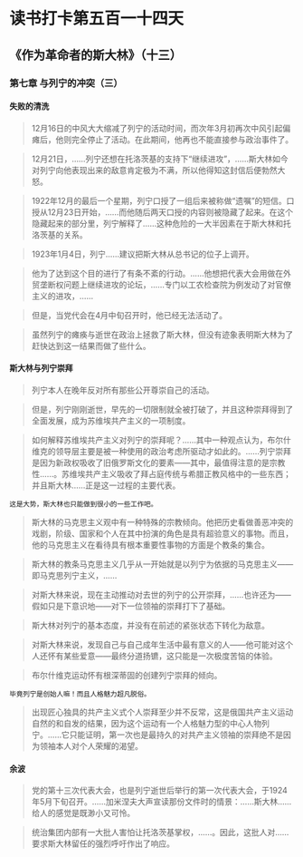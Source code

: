 # 读书打卡第五百一十四天
## 《作为革命者的斯大林》（十三）
### 第七章 与列宁的冲突（三）
#### 失败的清洗
> 12月16日的中风大大缩减了列宁的活动时间，而次年3月初再次中风引起偏瘫后，他则完全停止了活动。在此期间，他再也不能直接参与政治事件了。

> 12月21日，……列宁还想在托洛茨基的支持下“继续进攻”，……斯大林如今对列宁向他表现出来的敌意肯定极为不满，所以他得知这封信后便勃然大怒。

> 1922年12月的最后一个星期，列宁口授了一组后来被称做“遗嘱”的短信。口授从12月23日开始，……而他随后两天口授的内容则被隐藏了起来。在这个隐藏起来的部分里，列宁解释了……这种危险的一大半因素在于斯大林和托洛茨基的关系。

> 1923年1月4日，列宁……建议把斯大林从总书记的位子上调开。

> 他为了达到这个目的进行了有条不紊的行动。……他想把代表大会用做在外贸垄断权问题上继续进攻的论坛，……专门以工农检查院为例发动了对官僚主义的进攻，……

> 但是，当党代会在4月中旬召开时，他已经无法活动了。

> 虽然列宁的瘫痪与逝世在政治上拯救了斯大林，但没有迹象表明斯大林为了赶快达到这一结果而做了些什么。

#### 斯大林与列宁崇拜

> 列宁本人在晚年反对所有那些公开尊崇自己的活动。

> 但是，列宁刚刚逝世，早先的一切限制就全被打破了，并且这种崇拜得到了全面发展，成为苏维埃共产主义的一项制度。

> 如何解释苏维埃共产主义对列宁的崇拜呢？……其中一种观点认为，布尔什维克的领导层主要是被一种使用的政治考虑所驱动才如此的。……列宁崇拜是因为新政权吸收了旧俄罗斯文化的要素——其中，最值得注意的是宗教性……。苏维埃共产主义吸收了拜占庭传统与希腊正教风格中的一些东西；并且斯大林……正是这一过程的主要代表。
```
这是大势，斯大林也只能做到很小的一些工作吧。
```
> 斯大林的马克思主义观中有一种特殊的宗教倾向。他把历史看做善恶冲突的戏剧，阶级、国家和个人在其中扮演的角色是具有超验意义的事物。而且，他的马克思主义在看待具有根本重要性事物的方面是个教条的集合。

> 斯大林的教条马克思主义几乎从一开始就是以列宁为依据的马克思主义——即马克思列宁主义，……

> 对斯大林来说，现在主动推动对去世的列宁的公开崇拜，……也许还为——假如只是下意识地——对下一位领袖的崇拜打下了基础。

> 斯大林对列宁的基本态度，并没有在前述的紧张状态下转化为敌意。

> 对斯大林来说，发现自己与自己成年生活中最有意义的人——他可能对这个人还怀有某些爱意——最终分道扬镳，这只能是一次极度苦恼的体验。

> 布尔什维克运动怀有根深蒂固的创建列宁崇拜的倾向。
```
毕竟列宁是创始人嘛！而且人格魅力超凡脱俗。
```
> 出现匠心独具的共产主义式个人崇拜至少并不反常，这是俄国共产主义运动自然的和自发的结果，因为这个运动有一个人格魅力型的中心人物列宁。……它只能证明，第一次也是最持久的对共产主义领袖的崇拜绝不是因为领袖本人对个人荣耀的渴望。

#### 余波

> 党的第十三次代表大会，也是列宁逝世后举行的第一次代表大会，于1924年5月下旬召开。……加米涅夫大声宣读那份文件时的情景：……斯大林……给人的感觉是既渺小又可怜。

> 统治集团内部有一大批人害怕让托洛茨基掌权，……。因此，这批人对……要求斯大林留任的强烈呼吁作出了响应。